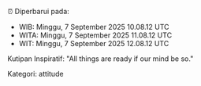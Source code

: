 ⏰ Diperbarui pada:
- WIB: Minggu, 7 September 2025 10.08.12 UTC
- WITA: Minggu, 7 September 2025 11.08.12 UTC
- WIT: Minggu, 7 September 2025 12.08.12 UTC

Kutipan Inspiratif:
"All things are ready if our mind be so."


Kategori: attitude

